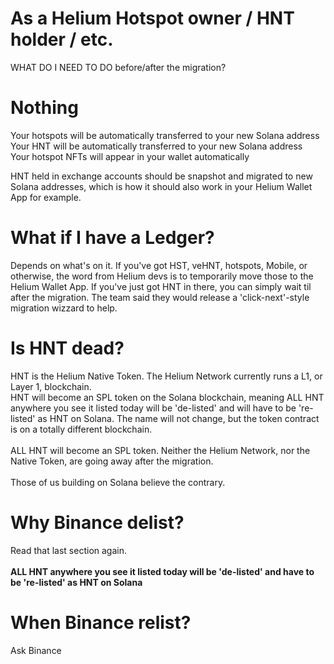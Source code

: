 # As a Helium Hotspot owner / HNT holder / etc. 
WHAT DO I NEED TO DO before/after the migration?
# Nothing
Your hotspots will be automatically transferred to your new Solana address<br>
Your HNT will be automatically transferred to your new Solana address<br>
Your hotspot NFTs will appear in your wallet automatically<br>

HNT held in exchange accounts should be snapshot and migrated to new Solana addresses, which is how it should also work in your Helium Wallet App for example.

# What if I have a Ledger?
Depends on what's on it. If you've got HST, veHNT, hotspots, Mobile, or otherwise, the word from Helium devs is to temporarily move those to the Helium Wallet App. If you've just got HNT in there, you can simply wait til after the migration. The team said they would release a 'click-next'-style migration wizzard to help.

# Is HNT dead?
HNT is the Helium Native Token. The Helium Network currently runs a L1, or Layer 1, blockchain.<br>
HNT will become an SPL token on the Solana blockchain, meaning ALL HNT anywhere you see it listed today
will be 'de-listed' and will have to be 're-listed' as HNT on Solana. The name will not change, but the token contract is on a totally different blockchain.<br><br>
ALL HNT will become an SPL token. Neither the Helium Network, nor the Native Token, are going away after the migration.<br><br> Those of us building on Solana believe the contrary.

# Why Binance delist?
Read that last section again.<br><br>
<b>ALL HNT anywhere you see it listed today
will be 'de-listed' and have to be 're-listed' as HNT on Solana</b>

# When Binance relist?
Ask Binance 
